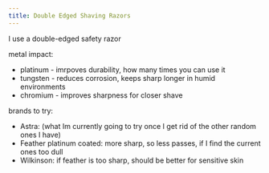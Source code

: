 ```yaml
---
title: Double Edged Shaving Razors
---
```


I use a double-edged safety razor

metal impact:

- platinum - imrpoves durability, how many times you can use it
- tungsten - reduces corrosion, keeps sharp longer in humid environments
- chromium - improves sharpness for closer shave

brands to try:

- Astra: (what Im currently going to try once I get rid of the other random ones I have)
- Feather platinum coated: more sharp, so less passes, if I find the current ones too dull
- Wilkinson: if feather is too sharp, should be better for sensitive skin
